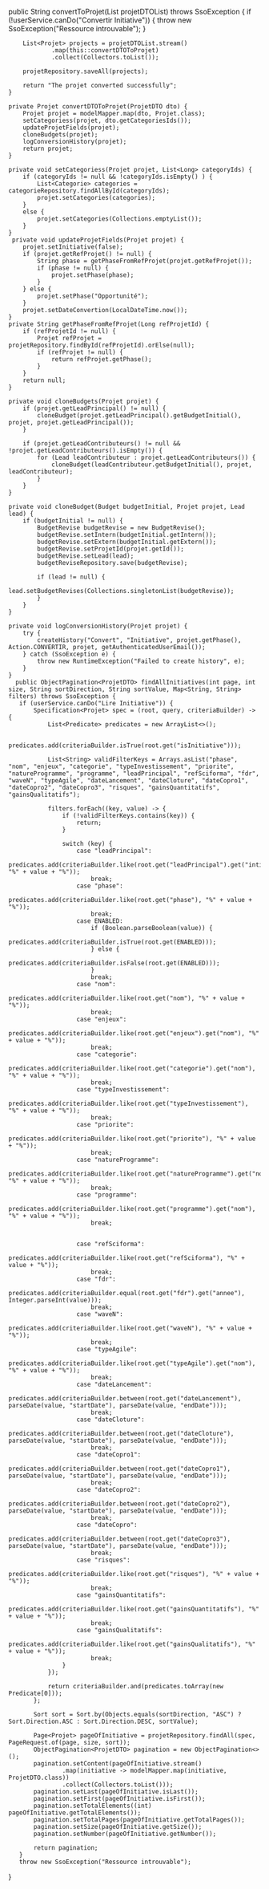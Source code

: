   public String convertToProjet(List<ProjetDTO> projetDTOList) throws SsoException {
        if (!userService.canDo("Convertir Initiative")) {
            throw new SsoException("Ressource introuvable");
        }

        List<Projet> projects = projetDTOList.stream()
                .map(this::convertDTOToProjet)
                .collect(Collectors.toList());

        projetRepository.saveAll(projects);

        return "The projet converted successfully";
    }
 
    private Projet convertDTOToProjet(ProjetDTO dto) {
        Projet projet = modelMapper.map(dto, Projet.class);
        setCategoriess(projet, dto.getCategoriesIds());
        updateProjetFields(projet);
        cloneBudgets(projet);
        logConversionHistory(projet);
        return projet;
    }

    private void setCategoriess(Projet projet, List<Long> categoryIds) {
        if (categoryIds != null && !categoryIds.isEmpty() ) {
            List<Categorie> categories = categorieRepository.findAllById(categoryIds);
            projet.setCategories(categories);
        }
        else {
            projet.setCategories(Collections.emptyList());
        }
    }
     private void updateProjetFields(Projet projet) {
        projet.setInitiative(false);
        if (projet.getRefProjet() != null) {
            String phase = getPhaseFromRefProjet(projet.getRefProjet());
            if (phase != null) {
                projet.setPhase(phase);
            }
        } else {
            projet.setPhase("Opportunité");
        }
        projet.setDateConvertion(LocalDateTime.now());
    }
    private String getPhaseFromRefProjet(Long refProjetId) {
        if (refProjetId != null) {
            Projet refProjet = projetRepository.findById(refProjetId).orElse(null);
            if (refProjet != null) {
                return refProjet.getPhase();
            }
        }
        return null;
    }

    private void cloneBudgets(Projet projet) {
        if (projet.getLeadPrincipal() != null) {
            cloneBudget(projet.getLeadPrincipal().getBudgetInitial(), projet, projet.getLeadPrincipal());
        }

        if (projet.getLeadContributeurs() != null && !projet.getLeadContributeurs().isEmpty()) {
            for (Lead leadContributeur : projet.getLeadContributeurs()) {
                cloneBudget(leadContributeur.getBudgetInitial(), projet, leadContributeur);
            }
        }
    }

    private void cloneBudget(Budget budgetInitial, Projet projet, Lead lead) {
        if (budgetInitial != null) {
            BudgetRevise budgetRevise = new BudgetRevise();
            budgetRevise.setIntern(budgetInitial.getIntern());
            budgetRevise.setExtern(budgetInitial.getExtern());
            budgetRevise.setProjetId(projet.getId());
            budgetRevise.setLead(lead);
            budgetReviseRepository.save(budgetRevise);

            if (lead != null) {
                lead.setBudgetRevises(Collections.singletonList(budgetRevise));
            }
        }
    }

    private void logConversionHistory(Projet projet) {
        try {
            createHistory("Convert", "Initiative", projet.getPhase(), Action.CONVERTIR, projet, getAuthenticatedUserEmail());
        } catch (SsoException e) {
            throw new RuntimeException("Failed to create history", e);
        }
    }
      public ObjectPagination<ProjetDTO> findAllInitiatives(int page, int size, String sortDirection, String sortValue, Map<String, String> filters) throws SsoException {
       if (userService.canDo("Lire Initiative")) {
           Specification<Projet> spec = (root, query, criteriaBuilder) -> {
               List<Predicate> predicates = new ArrayList<>();

               predicates.add(criteriaBuilder.isTrue(root.get("isInitiative")));

               List<String> validFilterKeys = Arrays.asList("phase", "nom", "enjeux", "categorie", "typeInvestissement", "priorite", "natureProgramme", "programme", "leadPrincipal", "refSciforma", "fdr", "waveN", "typeAgile", "dateLancement", "dateCloture", "dateCopro1", "dateCopro2", "dateCopro3", "risques", "gainsQuantitatifs", "gainsQualitatifs");

               filters.forEach((key, value) -> {
                   if (!validFilterKeys.contains(key)) {
                       return;
                   }

                   switch (key) {
                       case "leadPrincipal":
                           predicates.add(criteriaBuilder.like(root.get("leadPrincipal").get("intitule"), "%" + value + "%"));
                           break;
                       case "phase":
                           predicates.add(criteriaBuilder.like(root.get("phase"), "%" + value + "%"));
                           break;
                       case ENABLED:
                           if (Boolean.parseBoolean(value)) {
                               predicates.add(criteriaBuilder.isTrue(root.get(ENABLED)));
                           } else {
                               predicates.add(criteriaBuilder.isFalse(root.get(ENABLED)));
                           }
                           break;
                       case "nom":
                           predicates.add(criteriaBuilder.like(root.get("nom"), "%" + value + "%"));
                           break;
                       case "enjeux":
                           predicates.add(criteriaBuilder.like(root.get("enjeux").get("nom"), "%" + value + "%"));
                           break;
                       case "categorie":
                           predicates.add(criteriaBuilder.like(root.get("categorie").get("nom"), "%" + value + "%"));
                           break;
                       case "typeInvestissement":
                           predicates.add(criteriaBuilder.like(root.get("typeInvestissement"), "%" + value + "%"));
                           break;
                       case "priorite":
                           predicates.add(criteriaBuilder.like(root.get("priorite"), "%" + value + "%"));
                           break;
                       case "natureProgramme":
                           predicates.add(criteriaBuilder.like(root.get("natureProgramme").get("nom"), "%" + value + "%"));
                           break;
                       case "programme":
                           predicates.add(criteriaBuilder.like(root.get("programme").get("nom"), "%" + value + "%"));
                           break;


                       case "refSciforma":
                           predicates.add(criteriaBuilder.like(root.get("refSciforma"), "%" + value + "%"));
                           break;
                       case "fdr":
                           predicates.add(criteriaBuilder.equal(root.get("fdr").get("annee"), Integer.parseInt(value)));
                           break;
                       case "waveN":
                           predicates.add(criteriaBuilder.like(root.get("waveN"), "%" + value + "%"));
                           break;
                       case "typeAgile":
                           predicates.add(criteriaBuilder.like(root.get("typeAgile").get("nom"), "%" + value + "%"));
                           break;
                       case "dateLancement":
                           predicates.add(criteriaBuilder.between(root.get("dateLancement"), parseDate(value, "startDate"), parseDate(value, "endDate")));
                           break;
                       case "dateCloture":
                           predicates.add(criteriaBuilder.between(root.get("dateCloture"), parseDate(value, "startDate"), parseDate(value, "endDate")));
                           break;
                       case "dateCopro1":
                           predicates.add(criteriaBuilder.between(root.get("dateCopro1"), parseDate(value, "startDate"), parseDate(value, "endDate")));
                           break;
                       case "dateCopro2":
                           predicates.add(criteriaBuilder.between(root.get("dateCopro2"), parseDate(value, "startDate"), parseDate(value, "endDate")));
                           break;
                       case "dateCopro":
                           predicates.add(criteriaBuilder.between(root.get("dateCopro3"), parseDate(value, "startDate"), parseDate(value, "endDate")));
                           break;
                       case "risques":
                           predicates.add(criteriaBuilder.like(root.get("risques"), "%" + value + "%"));
                           break;
                       case "gainsQuantitatifs":
                           predicates.add(criteriaBuilder.like(root.get("gainsQuantitatifs"), "%" + value + "%"));
                           break;
                       case "gainsQualitatifs":
                           predicates.add(criteriaBuilder.like(root.get("gainsQualitatifs"), "%" + value + "%"));
                           break;
                   }
               });

               return criteriaBuilder.and(predicates.toArray(new Predicate[0]));
           };

           Sort sort = Sort.by(Objects.equals(sortDirection, "ASC") ? Sort.Direction.ASC : Sort.Direction.DESC, sortValue);

           Page<Projet> pageOfInitiative = projetRepository.findAll(spec, PageRequest.of(page, size, sort));
           ObjectPagination<ProjetDTO> pagination = new ObjectPagination<>();
           pagination.setContent(pageOfInitiative.stream()
                   .map(initiative -> modelMapper.map(initiative, ProjetDTO.class))
                   .collect(Collectors.toList()));
           pagination.setLast(pageOfInitiative.isLast());
           pagination.setFirst(pageOfInitiative.isFirst());
           pagination.setTotalElements((int) pageOfInitiative.getTotalElements());
           pagination.setTotalPages(pageOfInitiative.getTotalPages());
           pagination.setSize(pageOfInitiative.getSize());
           pagination.setNumber(pageOfInitiative.getNumber());

           return pagination;
       }
       throw new SsoException("Ressource introuvable");
   }

